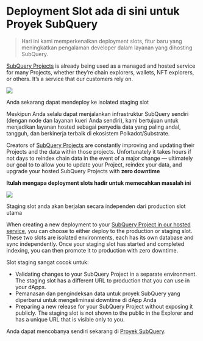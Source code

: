 # Deployment Slot ada di sini untuk Proyek SubQuery

> Hari ini kami memperkenalkan deployment slots, fitur baru yang meningkatkan pengalaman developer dalam layanan yang dihosting SubQuery.

[SubQuery Projects](https://project.subquery.network/) is already being used as a managed and hosted service for many Projects, whether they’re chain explorers, wallets, NFT explorers, or others. It’s a service that our customers rely on.

![](https://miro.medium.com/max/1400/0*PugDgh6weZspRIO2)

Anda sekarang dapat mendeploy ke isolated staging slot

Meskipun Anda selalu dapat menjalankan infrastruktur SubQuery sendiri (dengan node dan layanan kueri Anda sendiri), kami bertujuan untuk menjadikan layanan hosted sebagai penyedia data yang paling andal, tangguh, dan berkinerja terbaik di ekosistem Polkadot/Substrate.

Creators of [SubQuery Projects](https://project.subquery.network/) are constantly improving and updating their Projects and the data within those projects. Unfortunately it takes hours if not days to reindex chain data in the event of a major change — ultimately our goal to to allow you to update your Project, reindex your data, and upgrade your hosted SubQuery Projects with **zero downtime**

**Itulah mengapa deployment slots hadir untuk memecahkan masalah ini**

![](https://miro.medium.com/max/1400/0*vQ33aqhn1eVllo5t)

Staging slot anda akan berjalan secara independen dari production slot utama

When creating a new deployment to your [SubQuery Project in our hosted service](https://project.subquery.network/), you can choose to either deploy to the production or staging slot. These two slots are isolated environments, each has its own database and sync independently. Once your staging slot has started and completed indexing, you can then promote it to production with zero downtime.

Slot staging sangat cocok untuk:

-   Validating changes to your SubQuery Project in a separate environment. The staging slot has a different URL to production that you can use in your dApps.
-   Pemanasan dan pengindeksan data untuk proyek SubQuery yang diperbarui untuk mengeliminasi downtime di dApp Anda
-   Preparing a new release for your SubQuery Project without exposing it publicly. The staging slot is not shown to the public in the Explorer and has a unique URL that is visible only to you.

Anda dapat mencobanya sendiri sekarang di [Proyek SubQuery](https://project.subquery.network/).